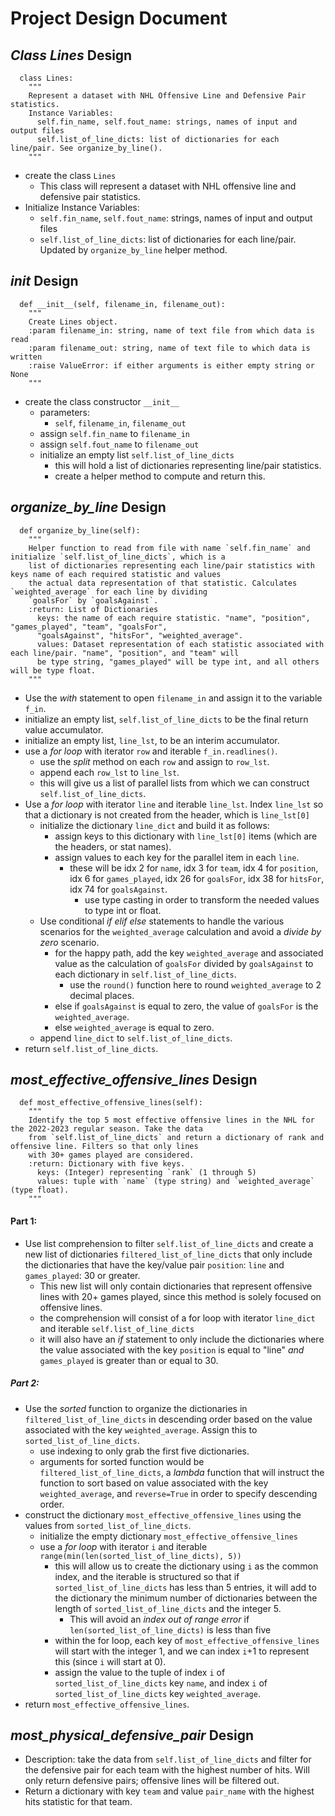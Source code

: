 # Project Design Document

## *Class Lines* Design
```
  class Lines:
    """
    Represent a dataset with NHL Offensive Line and Defensive Pair statistics.
    Instance Variables:
      self.fin_name, self.fout_name: strings, names of input and output files
      self.list_of_line_dicts: list of dictionaries for each line/pair. See organize_by_line().
    """
```
* create the class `Lines`
  * This class will represent a dataset with NHL offensive line and defensive pair statistics.
* Initialize Instance Variables:
  * `self.fin_name`, `self.fout_name`: strings, names of input and output files
  * `self.list_of_line_dicts`: list of dictionaries for each line/pair. Updated by `organize_by_line` helper method.

##  *__init__* Design
```
  def __init__(self, filename_in, filename_out):
    """
    Create Lines object.
    :param filename_in: string, name of text file from which data is read
    :param filename_out: string, name of text file to which data is written
    :raise ValueError: if either arguments is either empty string or None
    """
```
* create the class constructor `__init__`
  * parameters:
    * `self`, `filename_in`, `filename_out`
  * assign `self.fin_name` to `filename_in`
  * assign `self.fout_name` to `filename_out`
  * initialize an empty list `self.list_of_line_dicts`
    * this will hold a list of dictionaries representing line/pair statistics.
    * create a helper method to compute and return this.

## *organize_by_line* Design
```
  def organize_by_line(self):
    """
    Helper function to read from file with name `self.fin_name` and initialize `self.list_of_line_dicts`, which is a
    list of dictionaries representing each line/pair statistics with keys name of each required statistic and values
    the actual data representation of that statistic. Calculates `weighted_average` for each line by dividing
    `goalsFor` by `goalsAgainst`.
    :return: List of Dictionaries
      keys: the name of each require statistic. "name", "position", "games_played", "team", "goalsFor",
      "goalsAgainst", "hitsFor", "weighted_average".
      values: Dataset representation of each statistic associated with each line/pair. "name", "position", and "team" will
      be type string, "games_played" will be type int, and all others will be type float.
    """
```
* Use the _with_ statement to open `filename_in` and assign it to the variable `f_in`.
* initialize an empty list, `self.list_of_line_dicts` to be the final return value accumulator.
* initialize an empty list, `line_lst`, to be an interim accumulator.
* use a _for loop_ with iterator `row` and iterable `f_in.readlines()`.
  * use the _split_ method on each `row` and assign to `row_lst`.
  * append each `row_lst` to `line_lst`.
  * this will give us a list of parallel lists from which we can construct `self.list_of_line_dicts`.
* Use a _for loop_ with iterator `line` and iterable `line_lst`. Index `line_lst` so that a dictionary is not created
  from the header, which is `line_lst[0]`
  * initialize the dictionary `line_dict` and build it as follows:
    * assign keys to this dictionary with `line_lst[0]` items (which are the headers, or stat names).
    * assign values to each key for the parallel item in each `line`.
      * these will be idx 2 for `name`, idx 3 for `team`, idx 4 for `position`, idx 6 for `games_played`, idx 26 for 
        `goalsFor`, idx 38 for `hitsFor`, idx 74 for `goalsAgainst`.
        * use type casting in order to transform the needed values to type int or float.
  * Use conditional _if elif else_ statements to handle the various scenarios for the `weighted_average` calculation and
    avoid a _divide by zero_ scenario.
    * for the happy path, add the key `weighted_average` and associated value as the calculation of `goalsFor` divided by `goalsAgainst` to
      each dictionary in `self.list_of_line_dicts`.
      * use the `round()` function here to round `weighted_average` to 2 decimal places.
    * else if `goalsAgainst` is equal to zero, the value of `goalsFor` is the `weighted_average`.
    * else `weighted_average` is equal to zero.
  * append `line_dict` to `self.list_of_line_dicts`.
* return `self.list_of_line_dicts`.

## *most_effective_offensive_lines* Design
```
  def most_effective_offensive_lines(self):
    """
    Identify the top 5 most effective offensive lines in the NHL for the 2022-2023 regular season. Take the data
    from `self.list_of_line_dicts` and return a dictionary of rank and offensive line. Filters so that only lines
    with 30+ games played are considered.
    :return: Dictionary with five keys.
      keys: (Integer) representing `rank` (1 through 5)
      values: tuple with `name` (type string) and `weighted_average` (type float).
    """
```
#### Part 1:
* Use list comprehension to filter `self.list_of_line_dicts` and create a new list of dictionaries
  `filtered_list_of_line_dicts` that only include the dictionaries that have the key/value pair `position`: `line` and
  `games_played`: 30 or greater.
  * This new list will only contain dictionaries that represent offensive lines with 20+ games played, since this method
    is solely focused on offensive lines.
  * the comprehension will consist of a for loop with iterator `line_dict` and iterable `self.list_of_line_dicts`
  * it will also have an _if_ statement to only include the dictionaries where the value associated with the key
    `position` is equal to "line" _and_ `games_played` is greater than or equal to 30.

##### Part 2:
* Use the _sorted_ function to organize the dictionaries in `filtered_list_of_line_dicts` in descending order based on 
  the value associated with the key `weighted_average`. Assign this to `sorted_list_of_line_dicts`.
  * use indexing to only grab the first five dictionaries.
  * arguments for sorted function would be `filtered_list_of_line_dicts`, a _lambda_ function that will instruct the
    function to sort based on value associated with the key `weighted_average`, and `reverse=True` in order to specify
    descending order.
* construct the dictionary `most_effective_offensive_lines` using the values from `sorted_list_of_line_dicts`.
  * initialize the empty dictionary `most_effective_offensive_lines`
  * use a _for loop_ with iterator `i` and iterable `range(min(len(sorted_list_of_line_dicts), 5))`
    * this will allow us to create the dictionary using `i` as the common index, and the iterable is structured so that 
      if `sorted_list_of_line_dicts` has less than 5 entries, it will add to the dictionary the minimum number of dictionaries
      between the length of `sorted_list_of_line_dicts` and the integer 5. 
      * This will avoid an _index out of range error_ if `len(sorted_list_of_line_dicts)` is less than five
    * within the for loop, each key of `most_effective_offensive_lines` will start with the integer 1, and we can index
      `i`+1 to represent this (since `i` will start at 0).
    * assign the value to the tuple of index `i` of `sorted_list_of_line_dicts` key `name`, and index `i` of
      `sorted_list_of_line_dicts` key `weighted_average`.
* return `most_effective_offensive_lines`.


## *most_physical_defensive_pair* Design
* Description: take the data from `self.list_of_line_dicts` and filter for the defensive pair for each team with the 
  highest number of hits. Will only return defensive pairs; offensive lines will be filtered out.
* Return a dictionary with key `team` and value `pair_name` with the highest hits statistic for that team.